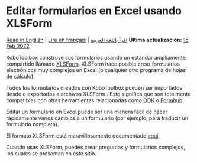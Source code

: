 # Editar formularios en Excel usando XLSForm
<a href="../edit_forms_excel.html">Read in English</a> | <a href="../fr/edit_forms_excel.html">Lire en français</a> | <a href="../ar/edit_forms_excel.html">اقرأ باللغة العربية</a>
**Última actualización:** <a href="https://github.com/kobotoolbox/docs/blob/511ea4cb3c698a4b45e7c2b4efd1af4e356e811f/source/edit_forms_excel.md" class="reference">15 Feb 2022</a>

KoboToolbox construye sus formularios usando un estándar ampliamente compartido llamado
[XLSForm](http://xlsform.org/en/). XLSForm hace posible crear formularios
electrónicos muy complejos en Excel (o cualquier otro programa de hojas de cálculo).

Todos los formularios creados con KoboToolbox pueden ser importados desde o exportados a archivos XLSForm
. Esto significa que son totalmente compatibles con otras herramientas relacionadas como
[ODK](https://opendatakit.org) o [Formhub](https://formhub.org).

Editar un formulario en Excel puede ser una manera fácil de hacer rápidamente varios cambios a un
formulario (por ejemplo, para traducir un formulario completo).

El formato XLSForm está maravillosamente documentado [aquí](http://xlsform.org/en/).

Cuando usas XLSForm, puedes crear preguntas y formularios complejos, los cuales se
presentan en este sitio.